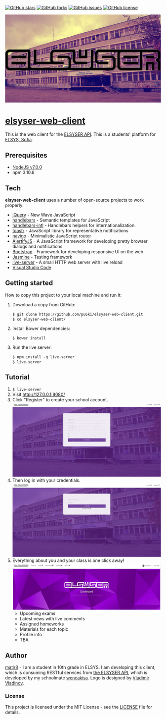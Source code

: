 [![GitHub stars](https://img.shields.io/github/stars/pu6ki/elsyser-web-client.svg?style=flat-square)](https://github.com/pu6ki/elsyser-web-client/stargazers)
[![GitHub forks](https://img.shields.io/github/forks/pu6ki/elsyser-web-client.svg?style=flat-square)](https://github.com/pu6ki/elsyser-web-client/network)
[![GitHub issues](https://img.shields.io/github/issues/pu6ki/elsyser-web-client.svg?style=flat-square)](https://github.com/pu6ki/elsyser-web-client/issues)
[![GitHub license](https://img.shields.io/badge/license-MIT-blue.svg?style=flat-square)](https://raw.githubusercontent.com/pu6ki/elsyser-web-client/master/LICENSE)

![Logo](https://raw.githubusercontent.com/pu6ki/elsyser-web-client/master/static/logos/tues_building_with_logo.jpg)

# [elsyser-web-client](https://elsyser.aerobatic.io)
This is the web client for the [ELSYSER API](https://github.com/pu6ki/elsyser/). This is a students' platform for [ELSYS, Sofia](http://elsys-bg.org).

## Prerequisites

- [NodeJS v7.0.0](https://nodejs.org/en/)
- npm 3.10.8

## Tech

**elsyser-web-client** uses a number of open-source projects to work properly:

* [jQuery](https://github.com/jquery/jquery) - New Wave JavaScript
* [handlebars](https://github.com/wycats/handlebars.js/) - Semantic templates for JavaScript
* [handlebars-intl](https://github.com/yahoo/handlebars-intl) - Handlebars helpers for internationalization.
* [toastr](https://github.com/CodeSeven/toastr) - JavaScript library for representative notifications
* [navigo](https://github.com/krasimir/navigo) - Minimalistic JavaScript router
* [AlertifyJS](https://github.com/MohammadYounes/AlertifyJS) - A JavaScript framework for developing pretty browser dialogs and notifications
* [Bootstrap](https://github.com/twbs/bootstrap) - Framework for developing responsive UI on the web
* [Jasmine](https://jasmine.github.io/) - Testing framework
* [live-server](https://github.com/tapio/live-server) - A small HTTP web server with live reload
* [Visual Studio Code](https://github.com/Microsoft/vscode)

## Getting started

How to copy this project to your local machine and run it:

1. Download a copy from GitHub:

    ```
    $ git clone https://github.com/pu6ki/elsyser-web-client.git
    $ cd elsyser-web-client/
    ```

2. Install Bower dependencies:

    ```
    $ bower install
    ```

3. Run the live server:

    ```
    $ npm install -g live-server
    $ live-server
    ```

## Tutorial

1. `$ live-server`
2. Visit http://127.0.0.1:8080/
3. Click "Register" to create your school account.
    ![Register page](https://raw.githubusercontent.com/pu6ki/elsyser-web-client/master/static/readme_images/register-page.png)
4. Then log in with your credentials.
    ![Login page](https://raw.githubusercontent.com/pu6ki/elsyser-web-client/master/static/readme_images/login-page.png)
5. Everything about you and your class is one click away!
    ![Navigation bar](https://raw.githubusercontent.com/pu6ki/elsyser-web-client/master/static/readme_images/home-page.png)
    - Upcoming exams
    - Latest news with live comments
    - Assigned homeworks
    - Materials for each topic
    - Profile info
    - TBA

## Author

[matir8](https://github.com/matir8) - I am a student in 10th grade in ELSYS.
I am developing this client, which is consuming RESTful services from [the ELSYSER API](https://github.com/pu6ki/elsyser),
which is developed by my schoolmate [wencakisa](https://github.com/wencakisa).
Logo is designed by [Vladimir Vladinov](https://github.com/thehughmungus).

### License

This project is licensed under the MIT License - see the [LICENSE](LICENSE) file for details.
